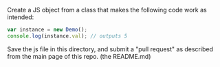 Create a JS object from a class that makes the following code work as intended:

```javascript
var instance = new Demo();
console.log(instance.val); // outputs 5
```

Save the js file in this directory, and submit a "pull request" as described from the main page of this repo.  (the README.md)
